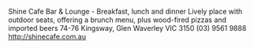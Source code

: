 Shine Cafe Bar & Lounge - Breakfast, lunch and dinner
Lively place with outdoor seats, offering a brunch menu, plus wood-fired pizzas and imported beers
74-76 Kingsway, Glen Waverley VIC 3150
(03) 9561 9888
http://shinecafe.com.au